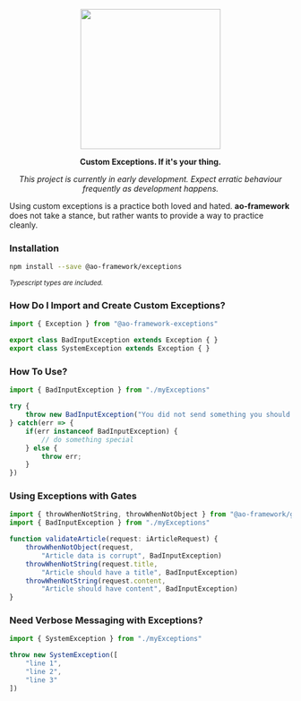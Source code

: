 <p align="center">
    <img width="250" src="https://ao-framework.github.io/assets/readmeHeader.png">
</p>
<p align="center">
    <b>Custom Exceptions. If it's your thing.</b>
</p>
<p align="center">
    <em>
        This project is currently in early development. 
        Expect erratic behaviour frequently as development happens.
    </em>
</p>

Using custom exceptions is a practice both loved and hated. **ao-framework** does not take a stance, but rather wants to provide a way to practice cleanly.

### Installation
```bash
npm install --save @ao-framework/exceptions
```
<small><em>Typescript types are included.</em></small>

### How Do I Import and Create Custom Exceptions?
```ts
import { Exception } from "@ao-framework-exceptions"

export class BadInputException extends Exception { }
export class SystemException extends Exception { }
```

### How To Use?
```ts
import { BadInputException } from "./myExceptions"

try {
    throw new BadInputException("You did not send something you should have")
} catch(err => {
    if(err instanceof BadInputException) {
        // do something special
    } else {
        throw err;
    }
})
```

### Using Exceptions with Gates

```ts
import { throwWhenNotString, throwWhenNotObject } from "@ao-framework/gates"
import { BadInputException } from "./myExceptions"

function validateArticle(request: iArticleRequest) {
    throwWhenNotObject(request, 
        "Article data is corrupt", BadInputException)
    throwWhenNotString(request.title, 
        "Article should have a title", BadInputException)
    throwWhenNotString(request.content, 
        "Article should have content", BadInputException)
}
```

### Need Verbose Messaging with Exceptions?

```ts
import { SystemException } from "./myExceptions"

throw new SystemException([
    "line 1",
    "line 2",
    "line 3"
])
```
